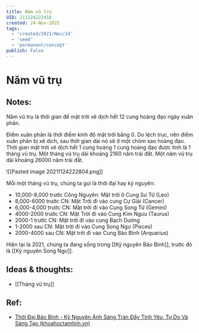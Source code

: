 ```yaml
---
title: Năm vũ trụ
UID: 211124222418
created: 24-Nov-2021
tags:
  - 'created/2021/Nov/24'
  - 'seed'
  - 'permanent/concept'
publish: False
---
```

# Năm vũ trụ

## Notes:
Năm vũ trụ là thời gian để mặt trời xê dịch hết 12 cung hoàng đạo ngày xuân phân. 

Điểm xuân phân là thời điểm kinh độ mặt trời bằng 0. Do lệch trục, nên điểm xuân phân bị xê dịch, sau thời gian dài nó sẽ ở một chòm sao hoàng đạo. Thời gian mặt trời xê dịch hết 1 cung hoàng 1 cung hoàng đạo được tình là 1 tháng vũ trụ. Một tháng vũ trụ dài khoảng 2160 năm trái đất. Một năm vũ trụ dài khoảng 26000 năm trái đất.

![[Pasted image 20211124222804.png]]

Mỗi một tháng vũ trụ, chúng ta gọi là thời đại hay kỷ nguyên:

- 10,000-8,000 trước Công Nguyên: Mặt trời ở Cung Sư Tử (Leo)
- 8,000-6000 trước CN: Mặt Trời đi vào cung Cự Giải (Cancer)
- 6,000-4,000 trước CN: Mặt trời đi vào Cung Song Tử (Gemini)
- 4000-2000 trước CN: Mặt Trời đi vào Cung Kim Ngưu (Taurus)
- 2000-1 trước CN: Mặt trời đi vào cung Bạch Dương
- 1-2000 sau CN: Mặt trời đi vào Cung Song Ngư (Pisces)
- 2000-4000 sau CN: Mặt trời đi vào Cung Bảo Bình (Arquarius)

Hiện tại là 2021, chúng ta đang sống trong [[Kỷ nguyên Bảo Bình]], trước đó là [[Kỷ nguyên Song Ngư]].

## Ideas & thoughts:
- [[Tháng vũ trụ]]

## Ref:
- [Thời Đại Bảo Bình - Kỷ Nguyên Ánh Sáng Tràn Đầy Tình Yêu, Tự Do Và Sáng Tạo (khoahoctamlinh.vn)](https://khoahoctamlinh.vn/dai-ky-nguyen/thoi-dai-bao-binh---ky-nguyen-anh-sang-tran-day-tinh-yeu-tu-do-va-sang-tao-669.html)

